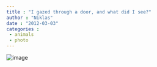 ```yaml
---
title : "I gazed through a door, and what did I see?"
author : "Niklas"
date : "2012-03-03"
categories : 
 - animals
 - photo
---
```


![image](https://niklasblog.com/wp-content/wpid-CameraZOOM-20120302173216352.jpg "CameraZOOM-20120302173216352.jpg")
